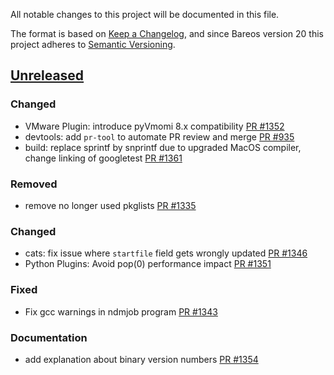 All notable changes to this project will be documented in this file.

The format is based on [Keep a Changelog](https://keepachangelog.com/en/1.0.0/),
and since Bareos version 20 this project adheres to [Semantic Versioning](https://semver.org/spec/v2.0.0.html).

## [Unreleased]

### Changed
- VMware Plugin: introduce pyVmomi 8.x compatibility [PR #1352]
- devtools: add `pr-tool` to automate PR review and merge [PR #935]
- build: replace sprintf by snprintf due to upgraded MacOS compiler, change linking of googletest [PR #1361]

### Removed
- remove no longer used pkglists [PR #1335]

### Changed
- cats: fix issue where `startfile` field gets wrongly updated [PR #1346]
- Python Plugins: Avoid pop(0) performance impact [PR #1351]

### Fixed
- Fix gcc warnings in ndmjob program [PR #1343]

### Documentation
- add explanation about binary version numbers [PR #1354]

[PR #935]: https://github.com/bareos/bareos/pull/935
[PR #1335]: https://github.com/bareos/bareos/pull/1335
[PR #1343]: https://github.com/bareos/bareos/pull/1343
[PR #1346]: https://github.com/bareos/bareos/pull/1346
[PR #1351]: https://github.com/bareos/bareos/pull/1351
[PR #1352]: https://github.com/bareos/bareos/pull/1352
[PR #1354]: https://github.com/bareos/bareos/pull/1354
[PR #1361]: https://github.com/bareos/bareos/pull/1361
[unreleased]: https://github.com/bareos/bareos/tree/master
